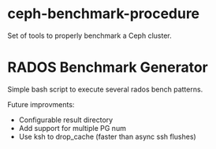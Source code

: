 ceph-benchmark-procedure
========================

Set of tools to properly benchmark a Ceph cluster.


RADOS Benchmark Generator
=========================

Simple bash script to execute several rados bench patterns.

Future improvments:

* Configurable result directory
* Add support for multiple PG num
* Use ksh to drop_cache (faster than async ssh flushes)
